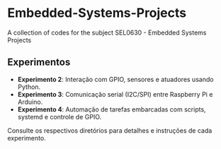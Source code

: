 # Embedded-Systems-Projects
A collection of codes for the subject SEL0630 - Embedded Systems Projects

## Experimentos

- **Experimento 2**: Interação com GPIO, sensores e atuadores usando Python.
- **Experimento 3**: Comunicação serial (I2C/SPI) entre Raspberry Pi e Arduino.
- **Experimento 4**: Automação de tarefas embarcadas com scripts, systemd e controle de GPIO.

Consulte os respectivos diretórios para detalhes e instruções de cada experimento.
